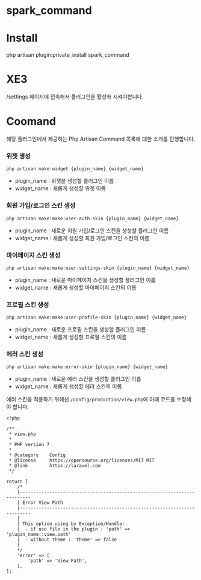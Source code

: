 # spark_command

# Install
php artisan plugin:private_install spark_command

# XE3
/settings 페이지에 접속해서 플러그인을 활성화 시켜야합니다.

# Coomand
해당 플러그인에서 제공하는 Php Artisan Command 목록에 대한 소개를 진행합니다.


### 위젯 생성

```
php artisan make:widget {plugin_name} {widget_name}
```

- plugin_name : 위젯을 생성할 플러그인 이름
- widget_name : 새롭게 생성할 위젯 이름


### 회원 가입/로그인 스킨 생성

```
php artisan make:make:user-auth-skin {plugin_name} {widget_name}
```

- plugin_name : 새로운 회원 가입/로그인 스킨을 생성할 플러그인 이름
- widget_name : 새롭게 생성할 회원 가입/로그인 스킨의 이름


### 마이페이지 스킨 생성

```
php artisan make:make:user-settings-skin {plugin_name} {widget_name}
```

- plugin_name : 새로운 마이페이지 스킨을 생성할 플러그인 이름
- widget_name : 새롭게 생성할 마이페이지 스킨의 이름


### 프로필 스킨 생성

```
php artisan make:make:user-profile-skin {plugin_name} {widget_name}
```

- plugin_name : 새로운 프로필 스킨을 생성할 플러그인 이름
- widget_name : 새롭게 생성할 프로필 스킨의 이름


### 에러 스킨 생성

```
php artisan make:make:error-skin {plugin_name} {widget_name}
```

- plugin_name : 새로운 에러 스킨을 생성할 플러그인 이름
- widget_name : 새롭게 생성할 에러 스킨의 이름

에러 스킨을 적용하기 위해선 `/config/production/view.php`에 아래 코드를 수정해야 합니다.

```
<?php

/**
 * view.php
 *
 * PHP version 7
 *
 * @category    Config
 * @license     https://opensource.org/licenses/MIT MIT
 * @link        https://laravel.com
 */

return [
	/*
	|--------------------------------------------------------------------------
	| Error View Path
	|--------------------------------------------------------------------------
	|
	| This option using by Exception/Handler.
	|  - if use file in the plugin : 'path' => 'plugin_name::view.path'
	|  - without theme : 'theme' => false
	|
	*/
    'error' => [
        'path' => 'View Path',
    ],
];

```

